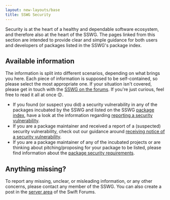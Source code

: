 ```yaml
---
layout: new-layouts/base
title: SSWG Security
---
```


Security is at the heart of a healthy and dependable software ecosystem, and therefore also at the heart of the SSWG. The pages linked from this section are intended to provide clear and simple guidance for both users and developers of packages listed in the SSWG's package index.

## Available information

The information is split into different scenarios, depending on what brings you here. Each piece of information is supposed to be self-contained, so please select the most appropriate one. If your situation isn't covered, please get in touch with the [SSWG on the forums](https://forums.swift.org/c/server/serverdev/14). If you're just curious, feel free to read it all at once 😊.

- If you found (or suspect you did) a security vulnerability in any of the packages incubated by the SSWG and listed on the SSWG [package index](/sswg/#projects), have a look at the information regarding [reporting a security vulnerability](/sswg/security/contributor-found-vulnerability.html).
- If you are a package maintainer and received a report of a (suspected) security vulnerability, check out our guidance around [receiving notice of a security vulnerability](/sswg/security/package-maintainer-received-vulnerability-report.html).
- If you are a package maintainer of any of the incubated projects or are thinking about pitching/proposing for your package to be listed, please find information about the [package security requirements](/sswg/security/package-requirements.html).

## Anything missing?

To report any missing, unclear, or misleading information, or any other concerns, please contact any member of the SSWG. You can also create a post in the [server area](https://forums.swift.org/c/server/serverdev/14) of the Swift Forums.
